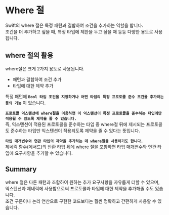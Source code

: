 # Where 절
Swift의 where 절은 특정 패턴과 결합하여 조건을 추가하는 역할을 합니다.   
조건을 더 추가하고 싶을 때, 특정 타입에 제한을 두고 싶을 때 등등 다양한 용도로 사용됩니다.   

## where 절의 활용
where절은 크게 2가지 용도로 사용됩니다.
- 패턴과 결합하여 조건 추가
- 타입에 대한 제약 추가

특정 패턴에 **`Bool 타입 조건을 지정하거나 어떤 타입의 특정 프로토콜 준수 조건을 추가하는 등의 기능`** 이 있습니다.

**`프로토콜 익스텐션에 where절을 이용하면 이 익스텐션이 특정 프로토콜을 준수하는 타입에만 적용될 수 있도록 제약을 줄 수 있습니다.`**   
즉, 익스텐션이 적용된 프로토콜을 준수하는 타입 중 where절 뒤에 제시되는 프로토콜도 준수하는 타입만 익스텐션이 적용되도록 제약을 줄 수 있다는 뜻입니다.

**`타입 매개변수와 연관 타입의 제약을 추가하는 데 where절을 사용하기도 합니다.`**   
제네릭 함수(메서드)의 반환 타입 뒤에 where 절을 포함하면 타입 매개변수와 연관 타입에 요구사항을 추가할 수 있습니다.

## Summary
where 절은 다른 패턴과 조합하여 원하는 추가 요구사항을 자유롭게 더할 수 있으며,   
익스텐션과 제네릭에 사용함으로써 프로토콜과 타입에 대한 제약을 추가해줄 수도 있습니다.   
조건 구문이나 논리 연산으로 구현한 코드보다는 훨씬 명확하고 간편하게 사용할 수 있습니다.   
